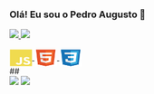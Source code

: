 
### Olá! Eu sou o Pedro Augusto 🤙

<div>
    <a href="https://github.com/PedroNinja2023/PedroNinja2023"/>
    <img height="180em" src="https://github-readme-stats.vercel.app/api?username=PedroNinja2023&show_icons=true&theme=tokyonight"/>
    <img height="180em" src="https://github-readme-stats.vercel.app/api/top-langs/?username=PedroNinja2023&size_weight=0.5&count_weight=0.5&theme=tokyonight"/>
</div>
<div style="display: inline_block"><br>
    <img align="center" alt="pedro-Js" height="30" width="40" src="https://raw.githubusercontent.com/devicons/devicon/master/icons/javascript/javascript-plain.svg"/>
    <img align="center" alt="pedro-html" height="30" width="40" src="https://raw.githubusercontent.com/devicons/devicon/master/icons/html5/html5-original.svg"/>
    <img align="center" alt="pedro-css" height="30" width="40" src="https://raw.githubusercontent.com/devicons/devicon/master/icons/css3/css3-original.svg"/>
    <a href="https://www.python.org/downloads/" <img align="center" alt="pedro-python" height="30" width="40" src="https://raw.githubusercontent.com/devicons/devicon/master/icons/python/python-original.svg"/> </a>
</div>
##
<div>
    <a href="https://www.instagram.com/pedro_asfigueiredo/" target="_blank"><img src="https://img.shields.io/badge/Instagram-E4405F?style=for-the-badge&logo=instagram&logoColor=white"></a>
    <a href="https://www.linkedin.com/feed/" target="_blank"><img src="https://img.shields.io/badge/LinkedIn-0077B5?style=for-the-badge&logo=linkedin&logoColor=white"></a>
</div>


